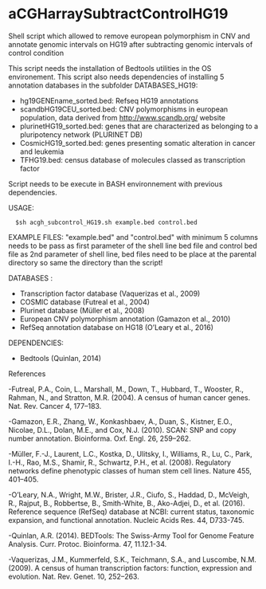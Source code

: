 # aCGHarraySubtractControlHG19
Shell script which allowed to remove european polymorphism in CNV and annotate genomic intervals on HG19 after subtracting genomic intervals of control condition

This script needs the installation of Bedtools utilities in the OS environement. This script also needs dependencies of installing 5 annotation databases in the subfolder DATABASES_HG19:

   - hg19GENEname_sorted.bed: Refseq HG19 annotations
   - scandbHG19CEU_sorted.bed: CNV polymorphisms in european population, data derived from http://www.scandb.org/ website
   - plurinetHG19_sorted.bed: genes that are characterized as belonging to a pluripotency network (PLURINET DB)
   - CosmicHG19_sorted.bed: genes presenting somatic alteration in cancer and leukemia
   - TFHG19.bed: census database of molecules classed as transcription factor

Script needs to be execute in BASH environnement with previous dependencies.

USAGE: 
      
      $sh acgh_subcontrol_HG19.sh example.bed control.bed

EXAMPLE FILES: "example.bed" and "control.bed" with minimum 5 columns needs to be pass as first parameter of the shell line bed file and control bed file as 2nd parameter of shell line, bed files need to be place at the parental directory so same the directory than the script! 

DATABASES :

   - Transcription factor database (Vaquerizas et al., 2009)
   - COSMIC database (Futreal et al., 2004)
   - Plurinet database (Müller et al., 2008)
   - European CNV polymorphism annotation (Gamazon et al., 2010)
   - RefSeq annotation database on HG18 (O’Leary et al., 2016)

DEPENDENCIES:

   - Bedtools (Quinlan, 2014)

References

-Futreal, P.A., Coin, L., Marshall, M., Down, T., Hubbard, T., Wooster, R., Rahman, N., and Stratton, M.R. (2004). A census of human cancer genes. Nat. Rev. Cancer 4, 177–183.

-Gamazon, E.R., Zhang, W., Konkashbaev, A., Duan, S., Kistner, E.O., Nicolae, D.L., Dolan, M.E., and Cox, N.J. (2010). SCAN: SNP and copy number annotation. Bioinforma. Oxf. Engl. 26, 259–262.

-Müller, F.-J., Laurent, L.C., Kostka, D., Ulitsky, I., Williams, R., Lu, C., Park, I.-H., Rao, M.S., Shamir, R., Schwartz, P.H., et al. (2008). Regulatory networks define phenotypic classes of human stem cell lines. Nature 455, 401–405.

-O’Leary, N.A., Wright, M.W., Brister, J.R., Ciufo, S., Haddad, D., McVeigh, R., Rajput, B., Robbertse, B., Smith-White, B., Ako-Adjei, D., et al. (2016). Reference sequence (RefSeq) database at NCBI: current status, taxonomic expansion, and functional annotation. Nucleic Acids Res. 44, D733-745.

-Quinlan, A.R. (2014). BEDTools: The Swiss-Army Tool for Genome Feature Analysis. Curr. Protoc. Bioinforma. 47, 11.12.1-34.

-Vaquerizas, J.M., Kummerfeld, S.K., Teichmann, S.A., and Luscombe, N.M. (2009). A census of human transcription factors: function, expression and evolution. Nat. Rev. Genet. 10, 252–263.
